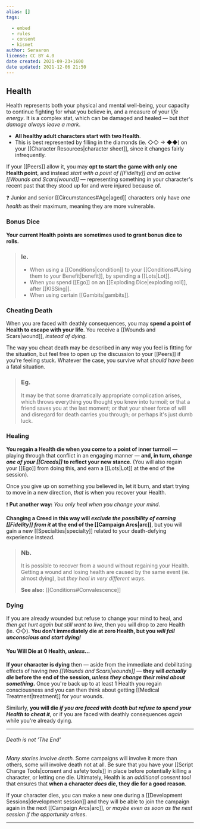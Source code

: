 ```yaml
---
alias: []
tags:

  - embed
  - rules
  - consent
  - kismet
author: Seraaron
license: CC BY 4.0
date created: 2021-09-23+1600
date updated: 2021-12-06 21:50
---
```


## Health

Health represents both your physical and mental well-being, your capacity to continue fighting for what you believe in, and a measure of your _life energy_. It is a complex stat, which can be damaged and healed — but _that damage always leave a mark_.

- **All healthy adult characters start with two Health**.
- This is best represented by filling in the diamonds (ie. ◇◇ → ◆◆) on your [[Character Resources|character sheet]], since it changes fairly infrequently.

If your [[Peers]] allow it, you may **opt to start the game with only one Health point**, and instead _start with a point of [[Fidelity]] and an active [[Wounds and Scars|wound]]_ — representing something in your character's recent past that they stood up for and were injured because of.

❓ Junior and senior [[Circumstances#Age|aged]] characters only have _one health_ as their maximum, meaning they are more vulnerable.

### Bonus Dice

**Your current Health points are sometimes used to grant bonus dice to rolls.**

> ### Ie.
> - When using a [[Conditions|condition]] to your [[Conditions#Using them to your Benefit|benefit]], by spending a [[Lots|Lot]].
> - When you spend [[Ego]] on an [[Exploding Dice|exploding roll]], after [[KISSing]].
> - When using certain [[Gambits|gambits]].

### Cheating Death

When you are faced with deathly consequences, you may **spend a point of Health to escape with your life**. You receive a [[Wounds and Scars|wound]], _instead of dying_.

The way you cheat death may be described in any way you feel is fitting for the situation, but feel free to open up the discussion to your [[Peers]] if you're feeling stuck. Whatever the case, you survive what _should have been_ a fatal situation.

> ### Eg.
>
> It may be that some dramatically appropriate complication arises, which throws everything you thought you knew into turmoil; or that a friend saves you at the last moment; or that your sheer force of will and disregard for death carries you through; or perhaps it's just dumb luck.

### Healing

**You regain a Health die when you come to a point of inner turmoil** — playing through that conflict in an engaging manner — **and, in turn, _change one of your [[Creeds]]_ to reflect your new stance**. (You will also regain your [[Ego]] from doing this, and earn a [[Lots|Lot]] at the end of the session).

Once you give up on something you believed in, let it burn, and start trying to move in a new direction, _that_ is when you recover your Health.

❗ **Put another way:** _You only heal when you change your mind_.

**Changing a Creed in this way will _exclude the possibility of earning [[Fidelity]] from it_ at the end of the [[Campaign Arcs|arc]]**, but you will gain a new [[Specialties|specialty]] related to your death-defying experience instead.

> ### Nb.
>
> It is possible to recover from a wound without regaining your Health. Getting a wound and losing health are caused by the same event (ie. almost dying), but _they heal in very different ways_.
>
> **See also:** [[Conditions#Convalescence]]

### Dying

If you are already wounded but refuse to change your mind to heal, and _then get hurt again but still want to live_, then you will drop to zero Health (ie. ◇◇). **You don't immediately die at zero Health, but you _will fall unconscious and start dying!_**

#### You Will Die at 0 Health, _unless..._

**If your character is dying** then — aside from the immediate and debilitating effects of having _two [[Wounds and Scars|wounds]]_ — **they will _actually die_ before the end of the session, _unless they change their mind about something_.** Once you're back up to at least 1 Health you regain consciousness and you can then think about getting [[Medical Treatment|treatment]] for your wounds.

Similarly, **you will die _if you are faced with death but refuse to spend your Health to cheat it_**, or if you are faced with deathly consequences _again_ while you're already dying.

---

###### Death is not 'The End'

_Many stories involve death._ Some campaigns will involve it more than others, some will involve death not at all. Be sure that you have your [[Script Change Tools|consent and safety tools]] in place before potentially killing a character, or letting one die. Ultimately, Health is an _additional consent tool_ that ensures that **when a character _does_ die, they die for a good reason**.

If your character dies, you can make a new one during a [[Development Sessions|development session]] and they will be able to join the campaign again in the next [[Campaign Arcs|arc]], or _maybe even as soon as the next session if the opportunity arises_.

---

